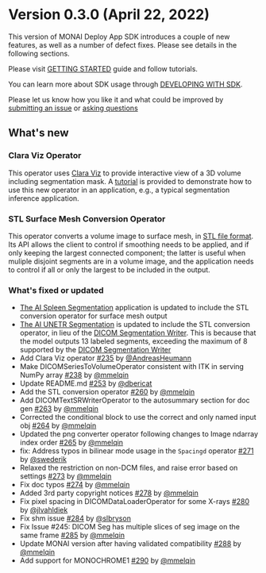 # Version 0.3.0 (April 22, 2022)

This version of MONAI Deploy App SDK introduces a couple of new features, as well as a number of defect fixes. Please see details in the following sections.

Please visit [GETTING STARTED](/getting_started/index) guide and follow tutorials.

You can learn more about SDK usage through [DEVELOPING WITH SDK](/developing_with_sdk/index).

Please let us know how you like it and what could be improved by [submitting an issue](https://github.com/Project-MONAI/monai-deploy-app-sdk/issues/new/choose) or [asking questions](https://github.com/Project-MONAI/monai-deploy-app-sdk/discussions)

## What's new

### Clara Viz Operator

This operator uses [Clara Viz](https://pypi.org/project/clara-viz/) to provide interactive view of a 3D volume including segmentation mask. A [tutorial](https://github.com/Project-MONAI/monai-deploy-app-sdk/blob/main/notebooks/tutorials/03_segmentation_viz_app.ipynb) is provided to demonstrate how to use this new operator in an application, e.g., a typical segmentation inference application.

### STL Surface Mesh Conversion Operator

This operator converts a volume image to surface mesh, in [STL file format](https://en.wikipedia.org/wiki/STL_(file_format)). Its API allows the client to control if smoothing needs to be applied, and if only keeping the largest connected component; the latter is useful when muliple disjoint segments are in a volume image, and the application needs to control if all or only the largest to be included in the output.

### What's fixed or updated

- [The AI Spleen Segmentation](https://github.com/Project-MONAI/monai-deploy-app-sdk/tree/main/examples/apps/ai_spleen_seg_app) application is updated to include the STL conversion operator for surface mesh output
- [The AI UNETR Segmentation](https://github.com/Project-MONAI/monai-deploy-app-sdk/blob/main/examples/apps/ai_unetr_seg_app/app.py) is updated to include the STL conversion operator, in lieu of the [DICOM Segmentation Writer](https://github.com/Project-MONAI/monai-deploy-app-sdk/blob/main/monai/deploy/operators/dicom_seg_writer_operator.py). This is because that the model outputs 13 labeled segments, exceeding the maximum of 8 supported by the [DICOM Segmentation Writer](https://github.com/Project-MONAI/monai-deploy-app-sdk/blob/main/monai/deploy/operators/dicom_seg_writer_operator.py)
- Add Clara Viz operator [#235](https://github.com/Project-MONAI/monai-deploy-app-sdk/pull/235) by [@AndreasHeumann](https://github.com/AndreasHeumann)
- Make DICOMSeriesToVolumeOperator consistent with ITK in serving NumPy array [#238](https://github.com/Project-MONAI/monai-deploy-app-sdk/pull/238) by [@mmelqin](https://github.com/MMelQin)
- Update README.md [#253](https://github.com/Project-MONAI/monai-deploy-app-sdk/pull/253) by [@dbericat](https://github.com/dbericat)
- Add the STL conversion operator [#260](https://github.com/Project-MONAI/monai-deploy-app-sdk/pull/260) by [@mmelqin](https://github.com/MMelQin)
- Add DICOMTextSRWriterOperator to the autosummary section for doc gen [#263](https://github.com/Project-MONAI/monai-deploy-app-sdk/pull/263) by [@mmelqin](https://github.com/MMelQin)
- Corrected the conditional block to use the correct and only named input obj [#264](https://github.com/Project-MONAI/monai-deploy-app-sdk/pull/264) by [@mmelqin](https://github.com/MMelQin)
- Updated the png converter operator following changes to Image ndarray index order [#265](https://github.com/Project-MONAI/monai-deploy-app-sdk/pull/265) by [@mmelqin](https://github.com/MMelQin)
- fix: Address typos in bilinear mode usage in the `Spacingd` operator [#271](https://github.com/Project-MONAI/monai-deploy-app-sdk/pull/271) by [@swederik](https://github.com/swederik)
- Relaxed the restriction on non-DCM files, and raise error based on settings [#273](https://github.com/Project-MONAI/monai-deploy-app-sdk/pull/273) by [@mmelqin](https://github.com/MMelQin)
- Fix doc typos [#274](https://github.com/Project-MONAI/monai-deploy-app-sdk/pull/274) by [@mmelqin](https://github.com/MMelQin)
- Added 3rd party copyright notices [#278](https://github.com/Project-MONAI/monai-deploy-app-sdk/pull/278) by [@mmelqin](https://github.com/MMelQin)
- Fix pixel spacing in DICOMDataLoaderOperator for some X-rays [#280](https://github.com/Project-MONAI/monai-deploy-app-sdk/pull/280) by [@jlvahldiek](https://github.com/jlvahldiek)
- Fix shm issue [#284](https://github.com/Project-MONAI/monai-deploy-app-sdk/pull/284) by [@slbryson](https://github.com/slbryson)
- Fix Issue #245: DICOM Seg has multiple slices of seg image on the same frame [#285](https://github.com/Project-MONAI/monai-deploy-app-sdk/pull/285) by [@mmelqin](https://github.com/MMelQin)
- Update MONAI version after having validated compatibility [#288](https://github.com/Project-MONAI/monai-deploy-app-sdk/pull/288) by [@mmelqin](https://github.com/MMelQin)
- Add support for MONOCHROME1 [#290](https://github.com/Project-MONAI/monai-deploy-app-sdk/pull/290) by [@mmelqin](https://github.com/MMelQin)